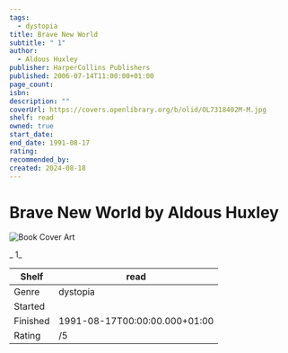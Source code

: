 ```yaml
---
tags:
  - dystopia
title: Brave New World
subtitle: " 1"
author:
  - Aldous Huxley
publisher: HarperCollins Publishers
published: 2006-07-14T11:00:00+01:00
page_count: 
isbn: 
description: ""
coverUrl: https://covers.openlibrary.org/b/olid/OL7318402M-M.jpg
shelf: read
owned: true
start_date: 
end_date: 1991-08-17
rating: 
recommended_by: 
created: 2024-08-18
---
```


# Brave New World by Aldous Huxley

![Book Cover Art](https://covers.openlibrary.org/b/olid/OL7318402M-M.jpg)

_ 1_

| Shelf | read |
| --- | --- |
| Genre | dystopia |
| Started |  |
| Finished | 1991-08-17T00:00:00.000+01:00 |
| Rating | /5 |

